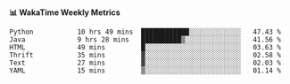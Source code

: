 **:bar_chart: WakaTime Weekly Metrics**

<!--START_SECTION:waka-->

```text
Python           10 hrs 49 mins  ████████████░░░░░░░░░░░░░   47.43 %
Java             9 hrs 28 mins   ██████████▒░░░░░░░░░░░░░░   41.56 %
HTML             49 mins         █░░░░░░░░░░░░░░░░░░░░░░░░   03.63 %
Thrift           35 mins         ▓░░░░░░░░░░░░░░░░░░░░░░░░   02.58 %
Text             27 mins         ▓░░░░░░░░░░░░░░░░░░░░░░░░   02.03 %
YAML             15 mins         ▒░░░░░░░░░░░░░░░░░░░░░░░░   01.14 %
```

<!--END_SECTION:waka-->
